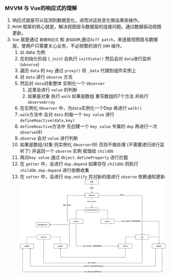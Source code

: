 ### MVVM 与 Vue的响应式的理解
1.  响应式就是可以监测到数据变化，进而对这些变化做出某些操作。
2.  `MVVM` 框架的核心就是，解决视图层与数据层的连接问题。通过数据驱动视图更新。
3.  `Vue` 就是通过 `数据响应式` 和 `虚拟DOM`,通过`diff patch`，来连接视图层与数据层，使用户只需要关心业务，不必频繁的进行 `DOM` 操作。
    1.  以 data 为例
    2.  在初始化阶段 (`_init`) 会执行 `initState()` 然后会对 `data`进行监听(`observe`)
    3.  遍历 `data` 的 `key` 通过 `proxy()` 将 `_data` 代理到组件实例上
    4.  对 `data` 进行 `observe` 方法
    5.  然后对 `data`对象整体 实例化一个 `Observer`
        1.  这里会进行 `value` 的判断
        2.  如果是对象 执行 `walk` 如果是数组 重写数组的7个方法 并执行 `observeArray`
    6.  在实例化 `Observer` 中，为`data`实例化一个Dep 再进行 `walk()`
    7.  `walk`方法中 会对 `data` 的每一个 `key value` 进行 `defineReactive(data,key)`
    8.  `defineReactive`方法中 先创建一个 `key value` 专属的 `dep`  再进行一次 `observe`(4)
    9.  `observe` 会对 `value` 进行判断
    10. 如果是数组/对象 则实例化 `Observer`(6) 否则不做处理 (不需要递归进行监听了) 并返回一个 `observe` 实例 赋值给 `childOb`
    11. 再对`key value` 通过 `Object.defineProperty` 进行拦截
    12. 在 `getter` 中，会进行 `dep.depend` 如果存在 `childOb` 则执行 `childOb.dep.depend` 进行依赖收集
    13. 在 `setter` 中，会进行 `dep.notify` 并对新的值进行 `observe` 依赖通知更新
![](./vue%E5%93%8D%E5%BA%94%E5%BC%8F.drawio.png)